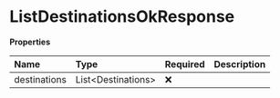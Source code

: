 # ListDestinationsOkResponse

**Properties**

| Name         | Type                 | Required | Description |
| :----------- | :------------------- | :------- | :---------- |
| destinations | List\<Destinations\> | ❌       |             |
